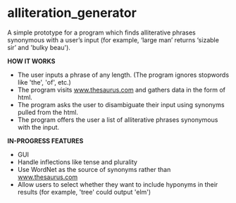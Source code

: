 # alliteration_generator
A simple prototype for a program which finds alliterative phrases synonymous with a user’s input (for example, ‘large man’ returns ‘sizable sir’ and 'bulky beau').


**HOW IT WORKS**

- The user inputs a phrase of any length. (The program ignores stopwords like 'the', 'of', etc.)
- The program visits www.thesaurus.com and gathers data in the form of html.
- The program asks the user to disambiguate their input using synonyms pulled from the html.
- The program offers the user a list of alliterative phrases synonymous with the input.


**IN-PROGRESS FEATURES**

- GUI
- Handle inflections like tense and plurality
- Use WordNet as the source of synonyms rather than www.thesaurus.com
- Allow users to select whether they want to include hyponyms in their results (for example, 'tree' could output 'elm') 





